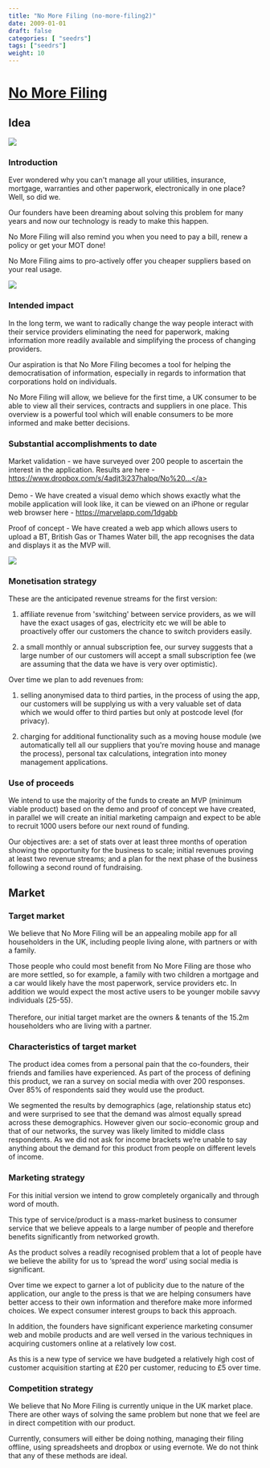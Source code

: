 ```yaml
---
title: "No More Filing (no-more-filing2)"
date: 2009-01-01
draft: false
categories: [ "seedrs"]
tags: ["seedrs"]
weight: 10
---
```


# [No More Filing](https://www.seedrs.com/no-more-filing2)

## Idea

![](/img/seedrs/uploads/startup/section_image/image/3455/sqa0n27fny85pjo7uo3qxzut40fan7d/Login-Screen.jpg?rect=0%2C0%2C2000%2C1371&w=600&fit=clip&s=68aa577f6dad9a4529920346552e778f)

### Introduction

Ever wondered why you can't manage all your utilities, insurance, mortgage, warranties and other paperwork, electronically in one place? Well, so did we.

Our founders have been dreaming about solving this problem for many years and now our technology is ready to make this happen.

No More Filing will also remind you when you need to pay a bill, renew a policy or get your MOT done!

No More Filing aims to pro-actively offer you cheaper suppliers based on your real usage.

![](/img/seedrs/uploads/startup/section_image/image/3456/gymwcf1k7ws1j6z3vd20307s5cteokm/Providers-Screen.jpg?rect=0%2C0%2C2000%2C1328&w=600&fit=clip&s=7e45a0f29bd4b67639872a068120f089)

### Intended impact

In the long term, we want to radically change the way people interact with their service providers eliminating the need for paperwork, making information more readily available and simplifying the process of changing providers.

Our aspiration is that No More Filing becomes a tool for helping the democratisation of information, especially in regards to information that corporations hold on individuals.

No More Filing will allow, we believe for the first time, a UK consumer to be able to view all their services, contracts and suppliers in one place. This overview is a powerful tool which will enable consumers to be more informed and make better decisions.

### Substantial accomplishments to date

Market validation - we have surveyed over 200 people to ascertain the interest in the application. Results are here - <a target="_blank" rel="nofollow" class="outside" href="https://www.dropbox.com/s/4adjt3i237halpq/No%20More%20Filing%20-%20Google%20Forms.pdf">https://www.dropbox.com/s/4adjt3i237halpq/No%20...</a> <br> <br>Demo - We have created a visual demo which shows exactly what the mobile application will look like, it can be viewed on an iPhone or regular web browser here - <a target="_blank" rel="nofollow" class="outside" href="https://marvelapp.com/1dgabb">https://marvelapp.com/1dgabb</a>

Proof of concept - We have created a web app which allows users to upload a BT, British Gas or Thames Water bill, the app recognises the data and displays it as the MVP will.

![](/img/seedrs/uploads/startup/section_image/image/3457/ifhl2m6xn2jh6dtp903fcw1la09l3tu/nomorefiling-app-main.png?rect=0%2C0%2C1255%2C1223&w=600&fit=clip&s=451d4fbaddce4be2b7e1c39f0cd3e2d1)

### Monetisation strategy

These are the anticipated revenue streams for the first version:

1. affiliate revenue from 'switching' between service providers, as we will have the exact usages of gas, electricity etc we will be able to proactively offer our customers the chance to switch providers easily.

2. a small monthly or annual subscription fee, our survey suggests that a large number of our customers will accept a small subscription fee (we are assuming that the data we have is very over optimistic).

Over time we plan to add revenues from:

1. selling anonymised data to third parties, in the process of using the app, our customers will be supplying us with a very valuable set of data which we would offer to third parties but only at postcode level (for privacy).

2. charging for additional functionality such as a moving house module (we automatically tell all our suppliers that you're moving house and manage the process), personal tax calculations, integration into money management applications.

### Use of proceeds

We intend to use the majority of the funds to create an MVP (minimum viable product) based on the demo and proof of concept we have created, in parallel we will create an initial marketing campaign and expect to be able to recruit 1000 users before our next round of funding.

Our objectives are: a set of stats over at least three months of operation showing the opportunity for the business to scale; initial revenues proving at least two revenue streams; and a plan for the next phase of the business following a second round of fundraising.

## Market

### Target market

We believe that No More Filing will be an appealing mobile app for all householders in the UK, including people living alone, with partners or with a family.

Those people who could most benefit from No More Filing are those who are more settled, so for example, a family with two children a mortgage and a car would likely have the most paperwork, service providers etc. In addition we would expect the most active users to be younger mobile savvy individuals (25-55). <br> <br>Therefore, our initial target market are the owners &amp; tenants of the 15.2m householders who are living with a partner.

### Characteristics of target market

The product idea comes from a personal pain that the co-founders, their friends and families have experienced. As part of the process of defining this product, we ran a survey on social media with over 200 responses. Over 85% of respondents said they would use the product.

We segmented the results by demographics (age, relationship status etc) and were surprised to see that the demand was almost equally spread across these demographics. However given our socio-economic group and that of our networks, the survey was likely limited to middle class respondents. As we did not ask for income brackets we’re unable to say anything about the demand for this product from people on different levels of income.

### Marketing strategy

For this initial version we intend to grow completely organically and through word of mouth.

This type of service/product is a mass-market business to consumer service that we believe appeals to a large number of people and therefore benefits significantly from networked growth.

As the product solves a readily recognised problem that a lot of people have we believe the ability for us to ‘spread the word’ using social media is significant.

Over time we expect to garner a lot of publicity due to the nature of the application, our angle to the press is that we are helping consumers have better access to their own information and therefore make more informed choices. We expect consumer interest groups to back this approach.

In addition, the founders have significant experience marketing consumer web and mobile products and are well versed in the various techniques in acquiring customers online at a relatively low cost.

As this is a new type of service we have budgeted a relatively high cost of customer acquisition starting at £20 per customer, reducing to £5 over time.

### Competition strategy

We believe that No More Filing is currently unique in the UK market place. There are other ways of solving the same problem but none that we feel are in direct competition with our product.

Currently, consumers will either be doing nothing, managing their filing offline, using spreadsheets and dropbox or using evernote. We do not think that any of these methods are ideal.

